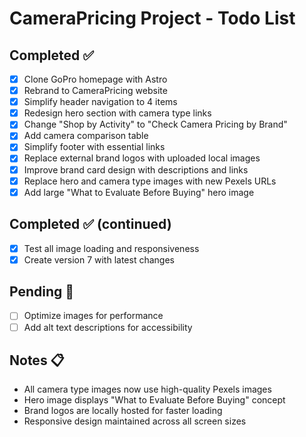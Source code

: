 # CameraPricing Project - Todo List

## Completed ✅
- [x] Clone GoPro homepage with Astro
- [x] Rebrand to CameraPricing website
- [x] Simplify header navigation to 4 items
- [x] Redesign hero section with camera type links
- [x] Change "Shop by Activity" to "Check Camera Pricing by Brand"
- [x] Add camera comparison table
- [x] Simplify footer with essential links
- [x] Replace external brand logos with uploaded local images
- [x] Improve brand card design with descriptions and links
- [x] Replace hero and camera type images with new Pexels URLs
- [x] Add large "What to Evaluate Before Buying" hero image

## Completed ✅ (continued)
- [x] Test all image loading and responsiveness
- [x] Create version 7 with latest changes

## Pending 📝
- [ ] Optimize images for performance
- [ ] Add alt text descriptions for accessibility

## Notes 📋
- All camera type images now use high-quality Pexels images
- Hero image displays "What to Evaluate Before Buying" concept
- Brand logos are locally hosted for faster loading
- Responsive design maintained across all screen sizes

